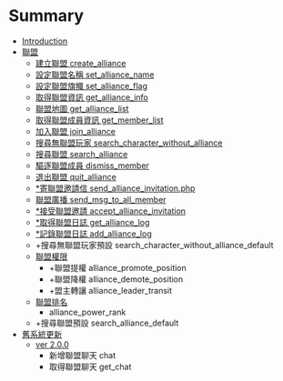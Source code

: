 # Summary

* [Introduction](README.md)
* [聯盟](chapter1.md)
   * [建立聯盟 create_alliance](1.md)
   * [設定聯盟名稱 set_alliance_name](2.md)
   * [設定聯盟旗幟 set_alliance_flag](3.md)
   * [取得聯盟資訊 get_alliance_info](get_alliance_info.md)
   * [聯盟地圖 get_alliance_list](get_alliance_list.md)
   * [取得聯盟成員資訊 get_member_list](get_member_list.md)
   * [加入聯盟 join_alliance](join_alliance.md)
   * [搜尋無聯盟玩家 search_character_without_alliance](search_character_with.md)
   * [搜尋聯盟 search_alliance](search_alliance.md)
   * [驅逐聯盟成員 dismiss_member](dismiss_member.md)
   * [退出聯盟 quit_alliance](quit_alliance.md)
   * [*寄聯盟邀請信 send_alliance_invitation.php](send_alliance_invitation.md)
   * [聯盟廣播 send_msg_to_all_member](send_msg_to_all_member.md)
   * [*接受聯盟邀請 accept_alliance_invitation](accept_alliance_invitation.md)
   * [*取得聯盟日誌 get_alliance_log](get_alliance_log.md)
   * [*記錄聯盟日誌 add_alliance_log](add_alliance_log.md)
   * +搜尋無聯盟玩家預設 search_character_without_alliance_default
   * [聯盟權限](alliance_position.md)
       * +聯盟提權 alliance_promote_position
       * +聯盟降權 alliance_demote_position
       * +盟主轉讓 alliance_leader_transit
   * [聯盟排名](alliance_rank.md)
       * alliance_power_rank
   * +搜尋聯盟預設 search_alliance_default
* [舊系統更新](ver_upgrade.md)
   * [ver 2.0.0](ver_200.md)
       * 新增聯盟聊天 chat
       * 取得聯盟聊天 get_chat

